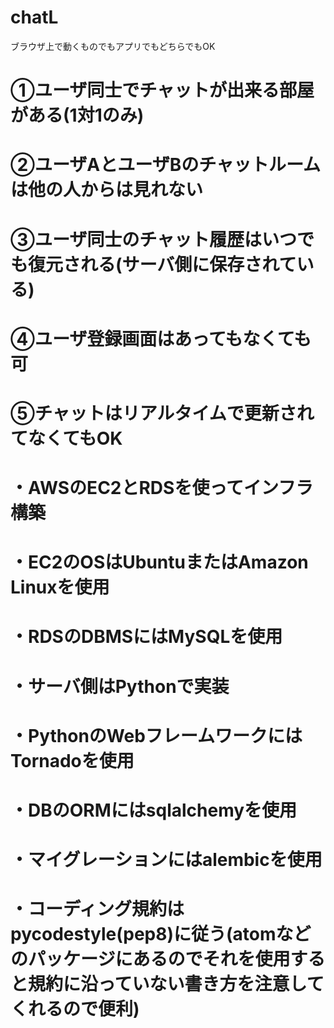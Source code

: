 # chatL
ブラウザ上で動くものでもアプリでもどちらでもOK
# ①ユーザ同士でチャットが出来る部屋がある(1対1のみ)
# ②ユーザAとユーザBのチャットルームは他の人からは見れない
# ③ユーザ同士のチャット履歴はいつでも復元される(サーバ側に保存されている)
# ④ユーザ登録画面はあってもなくても可
# ⑤チャットはリアルタイムで更新されてなくてもOK

# ・AWSのEC2とRDSを使ってインフラ構築
# ・EC2のOSはUbuntuまたはAmazon Linuxを使用
# ・RDSのDBMSにはMySQLを使用
# ・サーバ側はPythonで実装
# ・PythonのWebフレームワークにはTornadoを使用
# ・DBのORMにはsqlalchemyを使用
# ・マイグレーションにはalembicを使用
# ・コーディング規約はpycodestyle(pep8)に従う(atomなどのパッケージにあるのでそれを使用すると規約に沿っていない書き方を注意してくれるので便利)
